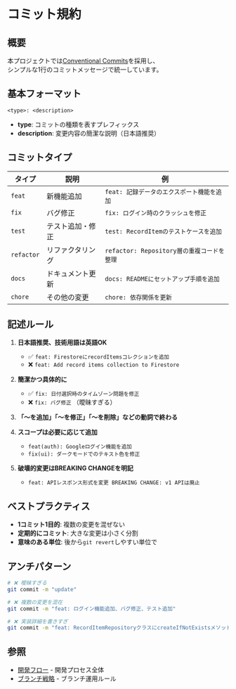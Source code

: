 # コミット規約

## 概要

本プロジェクトでは[Conventional Commits](https://www.conventionalcommits.org/ja/v1.0.0/)を採用し、  
シンプルな1行のコミットメッセージで統一しています。

## 基本フォーマット

```
<type>: <description>
```

- **type**: コミットの種類を表すプレフィックス
- **description**: 変更内容の簡潔な説明（日本語推奨）

## コミットタイプ

| タイプ | 説明 | 例 |
|--------|------|-----|
| `feat` | 新機能追加 | `feat: 記録データのエクスポート機能を追加` |
| `fix` | バグ修正 | `fix: ログイン時のクラッシュを修正` |
| `test` | テスト追加・修正 | `test: RecordItemのテストケースを追加` |
| `refactor` | リファクタリング | `refactor: Repository層の重複コードを整理` |
| `docs` | ドキュメント更新 | `docs: READMEにセットアップ手順を追加` |
| `chore` | その他の変更 | `chore: 依存関係を更新` |

## 記述ルール

1. **日本語推奨、技術用語は英語OK**
   - ✅ `feat: FirestoreにrecordItemsコレクションを追加`
   - ❌ `feat: Add record items collection to Firestore`

2. **簡潔かつ具体的に**
   - ✅ `fix: 日付選択時のタイムゾーン問題を修正`
   - ❌ `fix: バグ修正` （曖昧すぎる）

3. **「〜を追加」「〜を修正」「〜を削除」などの動詞で終わる**

4. **スコープは必要に応じて追加**
   - `feat(auth): Googleログイン機能を追加`
   - `fix(ui): ダークモードでのテキスト色を修正`

5. **破壊的変更はBREAKING CHANGEを明記**
   - `feat: APIレスポンス形式を変更 BREAKING CHANGE: v1 APIは廃止`

## ベストプラクティス

- **1コミット1目的**: 複数の変更を混ぜない
- **定期的にコミット**: 大きな変更は小さく分割
- **意味のある単位**: 後から`git revert`しやすい単位で

## アンチパターン

```bash
# ❌ 曖昧すぎる
git commit -m "update"

# ❌ 複数の変更を混在
git commit -m "feat: ログイン機能追加、バグ修正、テスト追加"

# ❌ 実装詳細を書きすぎ
git commit -m "feat: RecordItemRepositoryクラスにcreateIfNotExistsメソッドを追加してFirestoreのdocumentの存在チェックをしてから作成するようにした"
```

## 参照

- [開発フロー](./01_development-flow.md) - 開発プロセス全体
- [ブランチ戦略](./03_branch-strategy.md) - ブランチ運用ルール
